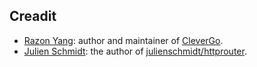 Creadit
-------

- [Razon Yang](https://github.com/razonyang): author and maintainer of [CleverGo](https://github.com/clevergo).
- [Julien Schmidt](https://github.com/julienschmidt): the author of [julienschmidt/httprouter](https://github.com/julienschmidt/httprouter).